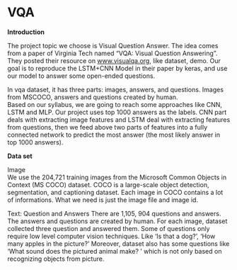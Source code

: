 # VQA
**Introduction**

The project topic we choose is Visual Question Answer. 
The idea comes from a paper of Virginia Tech named “VQA: Visual Question Answering”. 
They posted their resource on www.visualqa.org, like dataset, demo. 
Our goal is to reproduce the LSTM+CNN Model in their paper by keras, and use our model to answer some open-ended questions.

In vqa dataset, it has three parts: images, answers, and questions. 
Images from MSCOCO, answers and questions created by human.  
Based on our syllabus, we are going to reach some approaches like CNN, LSTM and MLP. Our project uses top 1000 answers as the labels. 
CNN part deals with extracting image features and LSTM deal with extracting features from questions, then we feed above two parts of features into a fully connected network to predict the most answer (the most likely answer in top 1000 answers).  


**Data set**

Image				
We use the 204,721 training images from the Microsoft Common Objects in Context (MS COCO) dataset. 
COCO is a large-scale object detection, segmentation, and captioning dataset. 
Each image in COCO contains a lot of informations. What we need is just the image file and image id.

Text: Question and Answers
There are 1,105, 904 questions and answers. 
The answers and questions are created by human. 
For each image, dataset collected three question and answered them. 
Some of questions only require low level computer vision techniques. Like ‘Is that a dog?’, ‘How many apples in the picture?’ 
Moreover, dataset also has some questions like ‘What sound does the pictured animal make? ’ which is not only based on recognizing objects from picture.
